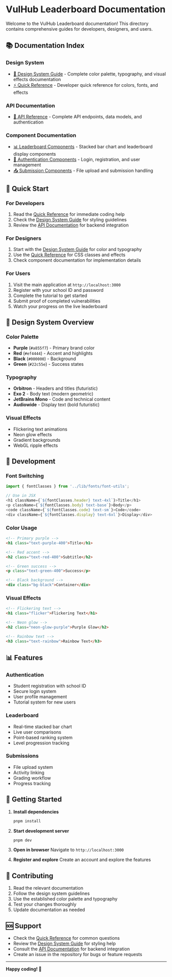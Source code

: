 # VulHub Leaderboard Documentation

Welcome to the VulHub Leaderboard documentation! This directory contains comprehensive guides for developers, designers, and users.

## 📚 Documentation Index

### **Design System**
- [🎨 Design System Guide](./design-system.md) - Complete color palette, typography, and visual effects documentation
- [⚡ Quick Reference](./quick-reference.md) - Developer quick reference for colors, fonts, and effects

### **API Documentation**
- [🔌 API Reference](./api.md) - Complete API endpoints, data models, and authentication

### **Component Documentation**
- [📊 Leaderboard Components](../components/leaderboard/) - Stacked bar chart and leaderboard display components
- [🔐 Authentication Components](../components/auth/) - Login, registration, and user management
- [📤 Submission Components](../components/submissions/) - File upload and submission handling

## 🎯 Quick Start

### **For Developers**
1. Read the [Quick Reference](./quick-reference.md) for immediate coding help
2. Check the [Design System Guide](./design-system.md) for styling guidelines
3. Review the [API Documentation](./api.md) for backend integration

### **For Designers**
1. Start with the [Design System Guide](./design-system.md) for color and typography
2. Use the [Quick Reference](./quick-reference.md) for CSS classes and effects
3. Check component documentation for implementation details

### **For Users**
1. Visit the main application at `http://localhost:3000`
2. Register with your school ID and password
3. Complete the tutorial to get started
4. Submit proof of completed vulnerabilities
5. Watch your progress on the live leaderboard

## 🎨 Design System Overview

### **Color Palette**
- **Purple** (`#a855f7`) - Primary brand color
- **Red** (`#ef4444`) - Accent and highlights  
- **Black** (`#000000`) - Background
- **Green** (`#22c55e`) - Success states

### **Typography**
- **Orbitron** - Headers and titles (futuristic)
- **Exo 2** - Body text (modern geometric)
- **JetBrains Mono** - Code and technical content
- **Audiowide** - Display text (bold futuristic)

### **Visual Effects**
- Flickering text animations
- Neon glow effects
- Gradient backgrounds
- WebGL ripple effects

## 🔧 Development

### **Font Switching**
```typescript
import { fontClasses } from '../lib/fonts/font-utils';

// Use in JSX
<h1 className={`${fontClasses.header} text-4xl`}>Title</h1>
<p className={`${fontClasses.body} text-base`}>Body</p>
<code className={`${fontClasses.code} text-sm`}>Code</code>
<div className={`${fontClasses.display} text-6xl`}>Display</div>
```

### **Color Usage**
```html
<!-- Primary purple -->
<h1 class="text-purple-400">Title</h1>

<!-- Red accent -->
<h2 class="text-red-400">Subtitle</h2>

<!-- Green success -->
<p class="text-green-400">Success</p>

<!-- Black background -->
<div class="bg-black">Container</div>
```

### **Visual Effects**
```html
<!-- Flickering text -->
<h1 class="flicker">Flickering Text</h1>

<!-- Neon glow -->
<h2 class="neon-glow-purple">Purple Glow</h2>

<!-- Rainbow text -->
<h3 class="text-rainbow">Rainbow Text</h3>
```

## 📊 Features

### **Authentication**
- Student registration with school ID
- Secure login system
- User profile management
- Tutorial system for new users

### **Leaderboard**
- Real-time stacked bar chart
- Live user comparisons
- Point-based ranking system
- Level progression tracking

### **Submissions**
- File upload system
- Activity linking
- Grading workflow
- Progress tracking

## 🚀 Getting Started

1. **Install dependencies**
   ```bash
   pnpm install
   ```

2. **Start development server**
   ```bash
   pnpm dev
   ```

3. **Open in browser**
   Navigate to `http://localhost:3000`

4. **Register and explore**
   Create an account and explore the features

## 📝 Contributing

1. Read the relevant documentation
2. Follow the design system guidelines
3. Use the established color palette and typography
4. Test your changes thoroughly
5. Update documentation as needed

## 🆘 Support

- Check the [Quick Reference](./quick-reference.md) for common questions
- Review the [Design System Guide](./design-system.md) for styling help
- Consult the [API Documentation](./api.md) for backend integration
- Create an issue in the repository for bugs or feature requests

---

**Happy coding! 🚀**
